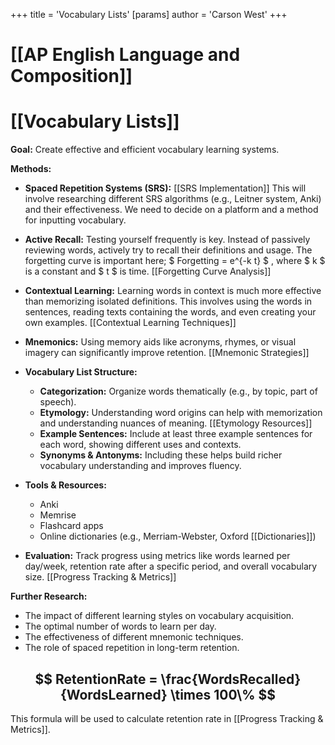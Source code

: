 +++
 title = 'Vocabulary Lists'
[params]
	author = 'Carson West'
+++
# [[AP English Language and Composition]]
# [[Vocabulary Lists]]

**Goal:** Create effective and efficient vocabulary learning systems.

**Methods:**

* **Spaced Repetition Systems (SRS):** [[SRS Implementation]]  This will involve researching different SRS algorithms (e.g., Leitner system, Anki) and their effectiveness.  We need to decide on a platform and a method for inputting vocabulary.

* **Active Recall:**  Testing yourself frequently is key.  Instead of passively reviewing words, actively try to recall their definitions and usage.  The forgetting curve is important here;  $ Forgetting = e^{-k t} $ , where  $ k $  is a constant and  $ t $  is time. [[Forgetting Curve Analysis]]

* **Contextual Learning:** Learning words in context is much more effective than memorizing isolated definitions.  This involves using the words in sentences, reading texts containing the words, and even creating your own examples.  [[Contextual Learning Techniques]]

* **Mnemonics:**  Using memory aids like acronyms, rhymes, or visual imagery can significantly improve retention.  [[Mnemonic Strategies]]

* **Vocabulary List Structure:**
    * **Categorization:** Organize words thematically (e.g., by topic, part of speech).
    * **Etymology:** Understanding word origins can help with memorization and understanding nuances of meaning. [[Etymology Resources]]
    * **Example Sentences:** Include at least three example sentences for each word, showing different uses and contexts.
    * **Synonyms & Antonyms:**  Including these helps build richer vocabulary understanding and improves fluency.


* **Tools & Resources:**
    * Anki
    * Memrise
    * Flashcard apps
    * Online dictionaries (e.g., Merriam-Webster, Oxford [[Dictionaries]])


* **Evaluation:** Track progress using metrics like words learned per day/week, retention rate after a specific period, and overall vocabulary size. [[Progress Tracking & Metrics]]


**Further Research:**

* The impact of different learning styles on vocabulary acquisition.
* The optimal number of words to learn per day.
* The effectiveness of different mnemonic techniques.
* The role of spaced repetition in long-term retention.


##  $$ RetentionRate = \frac{WordsRecalled}{WordsLearned} \times 100\% $$  

This formula will be used to calculate retention rate in [[Progress Tracking & Metrics]].
